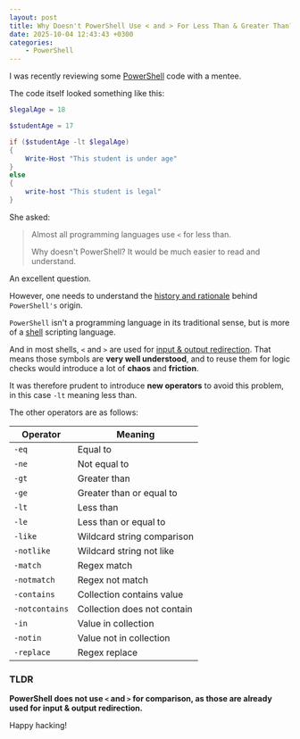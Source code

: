 ```yaml
---
layout: post
title: Why Doesn't PowerShell Use < and > For Less Than & Greater Than?
date: 2025-10-04 12:43:43 +0300
categories:
    - PowerShell
---
```


I was recently reviewing some [PowerShell](https://learn.microsoft.com/en-us/powershell/scripting/overview?view=powershell-7.5) code with a mentee.

The code itself looked something like this:

```powershell
$legalAge = 18

$studentAge = 17

if ($studentAge -lt $legalAge)
{
    Write-Host "This student is under age"
}
else
{
    write-host "This student is legal"
}

```

She asked:

> Almost all programming languages use `<` for less than.
>
> Why doesn't PowerShell? It would be much easier to read and understand.

An excellent question.

However, one needs to understand the [history and rationale](https://en.wikipedia.org/wiki/PowerShell) behind `PowerShell's` origin.

`PowerShell` isn't a programming language in its traditional sense, but is more of a [shell](https://en.wikipedia.org/wiki/Shell_(computing)) scripting language.

And in most shells, `<` and `>` are used for [input  & output redirection](https://www.geeksforgeeks.org/linux-unix/input-output-redirection-in-linux/). That means those symbols are **very well understood**, and to reuse them for logic checks would introduce a lot of **chaos** and **friction**.

It was therefore prudent to introduce **new operators** to avoid this problem, in this case `-lt` meaning less than.

The other operators are as follows:

| Operator | Meaning                        |
|----------|--------------------------------|
| `-eq`    | Equal to                       |
| `-ne`    | Not equal to                   |
| `-gt`    | Greater than                   |
| `-ge`    | Greater than or equal to       |
| `-lt`    | Less than                      |
| `-le`    | Less than or equal to          |
| `-like`  | Wildcard string comparison     |
| `-notlike` | Wildcard string not like     |
| `-match` | Regex match                    |
| `-notmatch` | Regex not match             |
| `-contains` | Collection contains value   |
| `-notcontains` | Collection does not contain |
| `-in`    | Value in collection            |
| `-notin` | Value not in collection        |
| `-replace` | Regex replace                |

### TLDR

**PowerShell does not use `<` and `>` for comparison, as those are already used for input & output redirection.**

Happy hacking!
